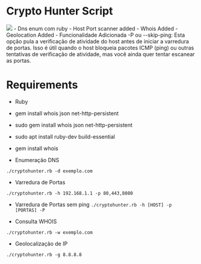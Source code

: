 # Crypto Hunter Script


<img src="https://media.discordapp.net/attachments/1433874664706539601/1433876177570889851/Screenshot_2025-10-31_at_07.50.11.png?ex=690648c0&is=6904f740&hm=51dba902c9d21f605f94d4523fa9ef0cd88bcac0edaf2d99bfc1ca2067e3ba96&=&format=webp&quality=lossless&width=1354&height=704" img>
- Dns enum com ruby
- Host Port scanner added
- Whois Added
- Geolocation Added
- Funcionalidade Adicionada -P ou --skip-ping: Esta opção pula a verificação de atividade do host antes de iniciar a varredura de portas. Isso é útil quando o host bloqueia pacotes ICMP (ping) ou outras tentativas de verificação de atividade, mas você ainda quer tentar escanear as portas.

# Requirements 
- Ruby
- gem install whois json net-http-persistent
- sudo gem install whois json net-http-persistent
- sudo apt install ruby-dev build-essential
- gem install whois


- Enumeração DNS
  
```./cryptohunter.rb -d exemplo.com```

- Varredura de Portas

```./cryptohunter.rb -h 192.168.1.1 -p 80,443,8080```

- Varredura de Portas sem ping
``` ./cryptohunter.rb -h [HOST] -p [PORTAS] -P ```

- Consulta WHOIS
  
```./cryptohunter.rb -w exemplo.com```

- Geolocalização de IP

```./cryptohunter.rb -g 8.8.8.8```

